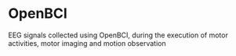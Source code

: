 # OpenBCI
EEG signals collected using OpenBCI, during the execution of motor activities, motor imaging and motion observation
